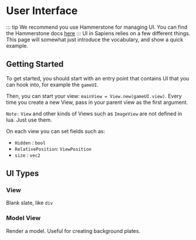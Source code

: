 # User Interface
::: tip
We recommend you use Hammerstone for managing UI. You can find the Hammerstone docs [here](/hammerstone/ui-manager.md)
:::
UI in Sapiens relies on a few different things. This page will somewhat just introduce the vocabulary, and show a quick example.

## Getting Started

To get started, you should start with an entry point that contains UI that you can hook into, for example the `gameUI`.

Then, you can start your view: `mainView = View.new(gameUI.view)`. Every time you create a new View, pass in your parent view as the first argument.

`Note:` `View` and other kinds of Views such as `ImageView` are not defined in lua. Just use them.

On each view you can set fields such as:
 - `Hidden` : `bool`
 - `RelativePosition`: `ViewPosition`
 - `size` : `vec2`

## UI Types

### View

Blank slate, like `div`

### Model View

Render a model. Useful for creating background plates.




